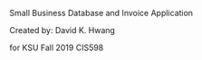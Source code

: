 Small Business Database and Invoice Application

Created by: David K. Hwang

for KSU Fall 2019 CIS598 
